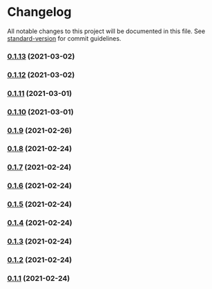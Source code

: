 # Changelog

All notable changes to this project will be documented in this file. See [standard-version](https://github.com/conventional-changelog/standard-version) for commit guidelines.

### [0.1.13](https://github.com/yujingxiacai/eslint-config-cit-yukang/compare/v0.1.12...v0.1.13) (2021-03-02)

### [0.1.12](https://github.com/yujingxiacai/eslint-config-cit-yukang/compare/v0.1.11...v0.1.12) (2021-03-02)

### [0.1.11](https://github.com/yujingxiacai/eslint-config-cit-yukang/compare/v0.1.10...v0.1.11) (2021-03-01)

### [0.1.10](https://github.com/yujingxiacai/eslint-config-cit-yukang/compare/v0.1.9...v0.1.10) (2021-03-01)

### [0.1.9](https://github.com/yujingxiacai/eslint-config-cit-yukang/compare/v0.1.8...v0.1.9) (2021-02-26)

### [0.1.8](https://github.com/yujingxiacai/eslint-config-cit-yukang/compare/v0.1.7...v0.1.8) (2021-02-24)

### [0.1.7](https://github.com/yujingxiacai/eslint-config-cit-yukang/compare/v0.1.6...v0.1.7) (2021-02-24)

### [0.1.6](https://github.com/yujingxiacai/eslint-config-cit-yukang/compare/v0.1.5...v0.1.6) (2021-02-24)

### [0.1.5](https://github.com/yujingxiacai/eslint-config-cit-yukang/compare/v0.1.4...v0.1.5) (2021-02-24)

### [0.1.4](https://github.com/yujingxiacai/eslint-config-cit-yukang/compare/v0.1.3...v0.1.4) (2021-02-24)

### [0.1.3](https://github.com/yujingxiacai/eslint-config-cit-yukang/compare/v0.1.2...v0.1.3) (2021-02-24)

### [0.1.2](https://github.com/yujingxiacai/eslint-config-cit-yukang/compare/v0.1.1...v0.1.2) (2021-02-24)

### [0.1.1](https://github.com/yujingxiacai/eslint-config-cit-yukang/compare/v0.1.0...v0.1.1) (2021-02-24)
